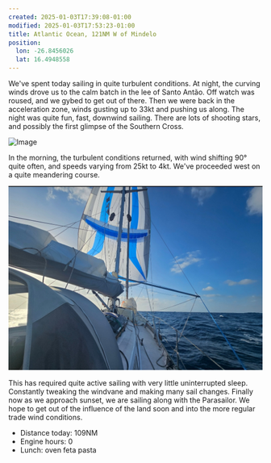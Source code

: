 ```yaml
---
created: 2025-01-03T17:39:08-01:00
modified: 2025-01-03T17:53:23-01:00
title: Atlantic Ocean, 121NM W of Mindelo
position:
  lon: -26.8456026
  lat: 16.4948558
---
```


We've spent today sailing in quite turbulent conditions. At night, the curving winds drove us to the calm batch in the lee of Santo Antão. Off watch was roused, and we gybed to get out of there. Then we were back in the acceleration zone, winds gusting up to 33kt and pushing us along.
The night was quite fun, fast, downwind sailing. There are lots of shooting stars, and possibly the first glimpse of the Southern Cross.

![Image](../2025/5bb5cbb58cdb21dfd454b7c7d1ccda76.jpg) 

In the morning, the turbulent conditions returned, with wind shifting 90° quite often, and speeds varying from 25kt to 4kt. We've proceeded west on a quite meandering course. 

![Image](../2025/2e3a0ac30f0490c0dc2f6e06fde29299.png) 

This has required quite active sailing with very little uninterrupted sleep. Constantly tweaking the windvane and making many sail changes. Finally now as we approach sunset, we are sailing along with the Parasailor. We hope to get out of the influence of the land soon and into the more regular trade wind conditions.

* Distance today: 109NM
* Engine hours: 0
* Lunch: oven feta pasta
